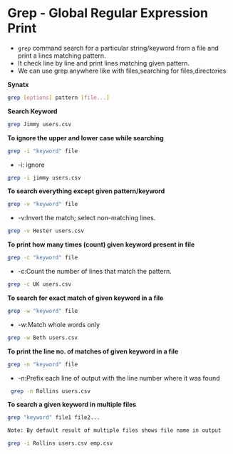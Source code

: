 # Grep - Global Regular Expression Print

- `grep` command search for a particular string/keyword from a file and print a lines matching pattern.
- It check line by line and print lines matching given pattern.
- We can use grep anywhere like with files,searching for files,directories

**Synatx**
```sh
grep [options] pattern [file...]
```

**Search Keyword**
```sh
grep Jimmy users.csv
```

**To ignore the upper and lower case while searching**
```sh
grep -i "keyword" file 
```
- -i: ignore

```sh
grep -i jimmy users.csv 
```

**To search everything except given pattern/keyword**
```sh
grep -v "keyword" file
```
- -v:Invert the match; select non-matching lines.

```sh
grep -v Hester users.csv
```

**To print how many times (count) given keyword present in file**
```sh
grep -c "keyword" file
```
- -c:Count the number of lines that match the pattern.

```sh
grep -c UK users.csv
```

**To search for exact match of given keyword in a file**
```sh
grep -w "keyword" file
```
- -w:Match whole words only

```sh
grep -w Beth users.csv
```

**To print the line no. of matches of given keyword in a file**
```sh
grep -n "keyword" file
```
- -n:Prefix each line of output with the line number where it was found

```sh
 grep -n Rollins users.csv
```

**To search a given keyword in multiple files**
```sh
grep "keyword" file1 file2...
```

```sh
Note: By default result of multiple files shows file name in output
```

```sh
grep -i Rollins users.csv emp.csv
```
